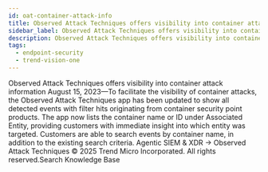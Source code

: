 ```yaml
---
id: oat-container-attack-info
title: Observed Attack Techniques offers visibility into container attack information
sidebar_label: Observed Attack Techniques offers visibility into container attack information
description: Observed Attack Techniques offers visibility into container attack information
tags:
  - endpoint-security
  - trend-vision-one
---
```


 Observed Attack Techniques offers visibility into container attack information August 15, 2023—To facilitate the visibility of container attacks, the Observed Attack Techniques app has been updated to show all detected events with filter hits originating from container security point products. The app now lists the container name or ID under Associated Entity, providing customers with immediate insight into which entity was targeted. Customers are able to search events by container name, in addition to the existing search criteria. Agentic SIEM & XDR → Observed Attack Techniques © 2025 Trend Micro Incorporated. All rights reserved.Search Knowledge Base